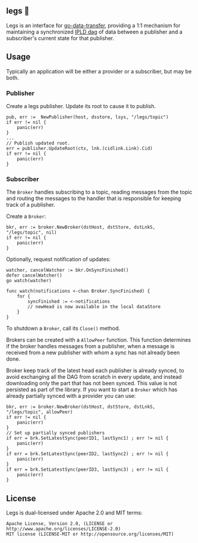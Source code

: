 ## legs 🦵

Legs is an interface for [go-data-transfer](https://github.com/filecoin-project/go-data-transfer),
providing a 1:1 mechanism for maintaining a synchronized [IPLD dag](https://docs.ipld.io/) of data between
a publisher and a subscriber's current state for that publisher.

## Usage

Typically an application will be either a provider or a subscriber, but may be both.

### Publisher

Create a legs publisher.  Update its root to cause it to publish.

```golang
pub, err :=  NewPublisher(host, dsstore, lsys, "/legs/topic")
if err != nil {
	panic(err)
}
...
// Publish updated root.
err = publisher.UpdateRoot(ctx, lnk.(cidlink.Link).Cid)
if err != nil {
	panic(err)
}
```

### Subscriber

The `Broker` handles subscribing to a topic, reading messages from the topic and routing the messages to the handler that is responsible for keeping track of a publisher.

Create a `Broker`:

```golang
bkr, err := broker.NewBroker(dstHost, dstStore, dstLnkS, "/legs/topic", nil)
if err != nil {
	panic(err)
}

```
Optionally, request notification of updates:

```golang
watcher, cancelWatcher := bkr.OnSyncFinished()
defer cancelWatcher()
go watch(watcher)

func watch(notifications <-chan Broker.SyncFinished) {
    for {
        syncFinished := <-notifications
        // newHead is now available in the local dataStore
    }
}
```

To shutdown a `Broker`, call its `Close()` method.

Brokers can be created with a `AllowPeer` function.  This function determines if the broker handles messages from a publisher, when a message is received from a new publisher with whom a sync has not already been done.

Broker keep track of the latest head each publisher is already synced, to avoid exchanging all the DAG from scratch in every update, and instead downloading only the part that has not been synced. This value is not persisted as part
of the library. If you want to start a `Broker` which has already partially synced with a provider you can use:
```golang
bkr, err := broker.NewBroker(dstHost, dstStore, dstLnkS, "/legs/topic", allowPeer)
if err != nil {
    panic(err)
}
// Set up partially synced publishers
if err = brk.SetLatestSync(peerID1, lastSync1) ; err != nil {
    panic(err)
}
if err = brk.SetLatestSync(peerID2, lastSync2) ; err != nil {
    panic(err)
}
if err = brk.SetLatestSync(peerID3, lastSync3) ; err != nil {
    panic(err)
}
```

License
---

Legs is dual-licensed under Apache 2.0 and MIT terms:

    Apache License, Version 2.0, (LICENSE or http://www.apache.org/licenses/LICENSE-2.0)
    MIT license (LICENSE-MIT or http://opensource.org/licenses/MIT)

